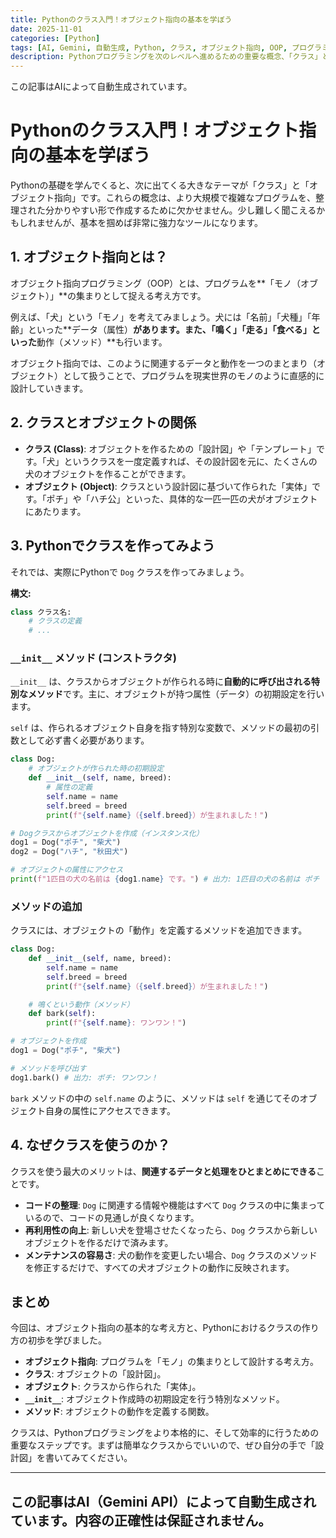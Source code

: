 ```yaml
---
title: Pythonのクラス入門！オブジェクト指向の基本を学ぼう
date: 2025-11-01
categories: [Python]
tags: [AI, Gemini, 自動生成, Python, クラス, オブジェクト指向, OOP, プログラミング初心者]
description: Pythonプログラミングを次のレベルへ進めるための重要な概念、「クラス」と「オブジェクト指向」。この記事では、その基本的な考え方とクラスの作り方を、初心者にも分かりやすく解説します。
---
```


この記事はAIによって自動生成されています。

# Pythonのクラス入門！オブジェクト指向の基本を学ぼう

Pythonの基礎を学んでくると、次に出てくる大きなテーマが「クラス」と「オブジェクト指向」です。これらの概念は、より大規模で複雑なプログラムを、整理された分かりやすい形で作成するために欠かせません。少し難しく聞こえるかもしれませんが、基本を掴めば非常に強力なツールになります。

## 1. オブジェクト指向とは？

オブジェクト指向プログラミング（OOP）とは、プログラムを**「モノ（オブジェクト）」**の集まりとして捉える考え方です。

例えば、「犬」という「モノ」を考えてみましょう。犬には「名前」「犬種」「年齢」といった**データ（属性）**があります。また、「鳴く」「走る」「食べる」といった**動作（メソッド）**も行います。

オブジェクト指向では、このように関連するデータと動作を一つのまとまり（オブジェクト）として扱うことで、プログラムを現実世界のモノのように直感的に設計していきます。

## 2. クラスとオブジェクトの関係

*   **クラス (Class)**: オブジェクトを作るための「設計図」や「テンプレート」です。「犬」というクラスを一度定義すれば、その設計図を元に、たくさんの犬のオブジェクトを作ることができます。
*   **オブジェクト (Object)**: クラスという設計図に基づいて作られた「実体」です。「ポチ」や「ハチ公」といった、具体的な一匹一匹の犬がオブジェクトにあたります。

## 3. Pythonでクラスを作ってみよう

それでは、実際にPythonで `Dog` クラスを作ってみましょう。

**構文:**
```python
class クラス名:
    # クラスの定義
    # ...
```

### `__init__` メソッド (コンストラクタ)

`__init__` は、クラスからオブジェクトが作られる時に**自動的に呼び出される特別なメソッド**です。主に、オブジェクトが持つ属性（データ）の初期設定を行います。

`self` は、作られるオブジェクト自身を指す特別な変数で、メソッドの最初の引数として必ず書く必要があります。

```python
class Dog:
    # オブジェクトが作られた時の初期設定
    def __init__(self, name, breed):
        # 属性の定義
        self.name = name
        self.breed = breed
        print(f"{self.name}（{self.breed}）が生まれました！")

# Dogクラスからオブジェクトを作成（インスタンス化）
dog1 = Dog("ポチ", "柴犬")
dog2 = Dog("ハチ", "秋田犬")

# オブジェクトの属性にアクセス
print(f"1匹目の犬の名前は {dog1.name} です。") # 出力: 1匹目の犬の名前は ポチ です。
```

### メソッドの追加

クラスには、オブジェクトの「動作」を定義するメソッドを追加できます。

```python
class Dog:
    def __init__(self, name, breed):
        self.name = name
        self.breed = breed
        print(f"{self.name}（{self.breed}）が生まれました！")

    # 鳴くという動作（メソッド）
    def bark(self):
        print(f"{self.name}: ワンワン！")

# オブジェクトを作成
dog1 = Dog("ポチ", "柴犬")

# メソッドを呼び出す
dog1.bark() # 出力: ポチ: ワンワン！
```
`bark` メソッドの中の `self.name` のように、メソッドは `self` を通じてそのオブジェクト自身の属性にアクセスできます。

## 4. なぜクラスを使うのか？

クラスを使う最大のメリットは、**関連するデータと処理をひとまとめにできる**ことです。

*   **コードの整理**: `Dog` に関連する情報や機能はすべて `Dog` クラスの中に集まっているので、コードの見通しが良くなります。
*   **再利用性の向上**: 新しい犬を登場させたくなったら、`Dog` クラスから新しいオブジェクトを作るだけで済みます。
*   **メンテナンスの容易さ**: 犬の動作を変更したい場合、`Dog` クラスのメソッドを修正するだけで、すべての犬オブジェクトの動作に反映されます。

## まとめ

今回は、オブジェクト指向の基本的な考え方と、Pythonにおけるクラスの作り方の初歩を学びました。

*   **オブジェクト指向**: プログラムを「モノ」の集まりとして設計する考え方。
*   **クラス**: オブジェクトの「設計図」。
*   **オブジェクト**: クラスから作られた「実体」。
*   **`__init__`**: オブジェクト作成時の初期設定を行う特別なメソッド。
*   **メソッド**: オブジェクトの動作を定義する関数。

クラスは、Pythonプログラミングをより本格的に、そして効率的に行うための重要なステップです。まずは簡単なクラスからでいいので、ぜひ自分の手で「設計図」を書いてみてください。

---
この記事はAI（Gemini API）によって自動生成されています。内容の正確性は保証されません。
---